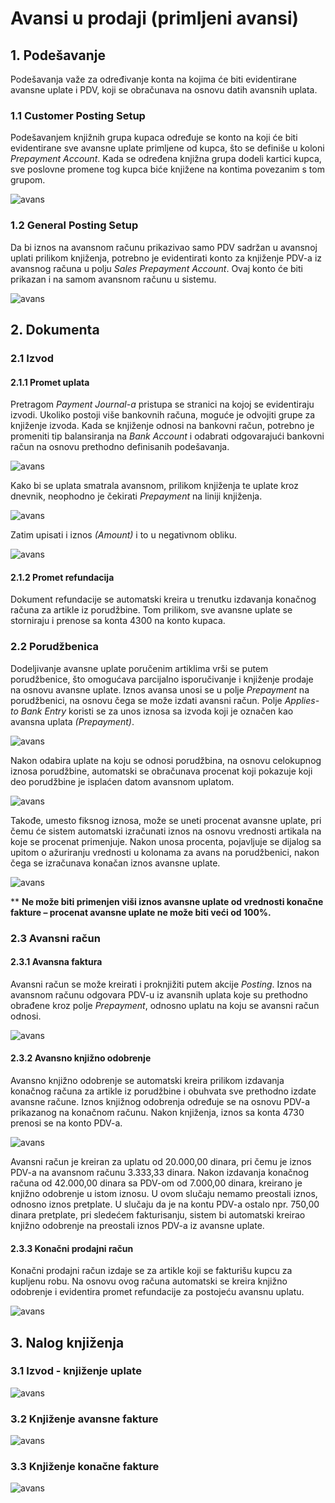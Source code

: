 # Avansi u prodaji (primljeni avansi)

## **1. Podešavanje**

Podešavanja važe za određivanje konta na kojima će biti evidentirane avansne uplate i PDV, koji se obračunava na osnovu datih avansnih uplata.

### **1.1 Customer Posting Setup**

Podešavanjem knjižnih grupa kupaca određuje se konto na koji će biti evidentirane sve avansne uplate primljene od kupca, što se definiše u koloni *Prepayment Account*. Kada se određena knjižna grupa dodeli kartici kupca, sve poslovne promene tog kupca biće knjižene na kontima povezanim s tom grupom.

![avans](../assets/AvansiProdaja/Avans1.png)

### **1.2 General Posting Setup**

Da bi iznos na avansnom računu prikazivao samo PDV sadržan u avansnoj uplati prilikom knjiženja, potrebno je evidentirati konto za knjiženje PDV-a iz avansnog računa u polju *Sales Prepayment Account*. Ovaj konto će biti prikazan i na samom avansnom računu u sistemu.

![avans](../assets/AvansiProdaja/Avans2.png)

## **2. Dokumenta**

### **2.1 Izvod**

#### **2.1.1 Promet uplata**

Pretragom *Payment Journal-a* pristupa se stranici na kojoj se evidentiraju izvodi. Ukoliko postoji više bankovnih računa, moguće je odvojiti grupe za knjiženje izvoda. Kada se knjiženje odnosi na bankovni račun, potrebno je promeniti tip balansiranja na *Bank Account* i odabrati odgovarajući bankovni račun na osnovu prethodno definisanih podešavanja.

![avans](../assets/AvansiProdaja/Avans3.png)

Kako bi se uplata smatrala avansnom, prilikom knjiženja te uplate kroz dnevnik, neophodno je čekirati *Prepayment* na liniji knjiženja.

![avans](../assets/AvansiProdaja/Avans4.png)

Zatim upisati i iznos *(Amount)* i to u negativnom obliku.

![avans](../assets/AvansiProdaja/Avans5.png)

#### **2.1.2 Promet refundacija**

Dokument refundacije se automatski kreira u trenutku izdavanja konačnog računa za artikle iz porudžbine. Tom prilikom, sve avansne uplate se storniraju i prenose sa konta 4300 na konto kupaca.

### **2.2 Porudžbenica**

Dodeljivanje avansne uplate poručenim artiklima vrši se putem porudžbenice, što omogućava parcijalno isporučivanje i knjiženje prodaje na osnovu avansne uplate. Iznos avansa unosi se u polje *Prepayment* na porudžbenici, na osnovu čega se može izdati avansni račun. Polje *Applies-to Bank Entry* koristi se za unos iznosa sa izvoda koji je označen kao avansna uplata *(Prepayment)*.

![avans](../assets/AvansiProdaja/Avans6.png)

Nakon odabira uplate na koju se odnosi porudžbina, na osnovu celokupnog iznosa porudžbine, automatski se obračunava procenat koji pokazuje koji deo porudžbine je isplaćen datom avansnom uplatom.

![avans](../assets/AvansiProdaja/Avans7.png)

Takođe, umesto fiksnog iznosa, može se uneti procenat avansne uplate, pri čemu će sistem automatski izračunati iznos na osnovu vrednosti artikala na koje se procenat primenjuje. Nakon unosa procenta, pojavljuje se dijalog sa upitom o ažuriranju vrednosti u kolonama za avans na porudžbenici, nakon čega se izračunava konačan iznos avansne uplate.

![avans](../assets/AvansiProdaja/Avans8.png)

** **Ne može biti primenjen viši iznos avansne uplate od vrednosti konačne fakture – procenat avansne uplate ne može biti veći od 100%.**

### **2.3 Avansni račun**

#### **2.3.1 Avansna faktura**

Avansni račun se može kreirati i proknjižiti putem akcije *Posting*. Iznos na avansnom računu odgovara PDV-u iz avansnih uplata koje su prethodno obrađene kroz polje *Prepayment*, odnosno uplatu na koju se avansni račun odnosi.

![avans](../assets/AvansiProdaja/Avans9.png)

#### **2.3.2 Avansno knjižno odobrenje**

Avansno knjižno odobrenje se automatski kreira prilikom izdavanja konačnog računa za artikle iz porudžbine i obuhvata sve prethodno izdate avansne račune. Iznos knjižnog odobrenja određuje se na osnovu PDV-a prikazanog na konačnom računu. Nakon knjiženja, iznos sa konta 4730 prenosi se na konto PDV-a.

![avans](../assets/AvansiProdaja/Avans10.png)

Avansni račun je kreiran za uplatu od 20.000,00 dinara, pri čemu je iznos PDV-a na avansnom računu 3.333,33 dinara. Nakon izdavanja konačnog računa od 42.000,00 dinara sa PDV-om od 7.000,00 dinara, kreirano je knjižno odobrenje u istom iznosu. U ovom slučaju nemamo preostali iznos, odnosno iznos pretplate. U slučaju da je na kontu PDV-a ostalo npr. 750,00 dinara pretplate, pri sledećem fakturisanju, sistem bi automatski kreirao knjižno odobrenje na preostali iznos PDV-a iz avansne uplate.

#### **2.3.3 Konačni prodajni račun**

Konačni prodajni račun izdaje se za artikle koji se fakturišu kupcu za kupljenu robu. Na osnovu ovog računa automatski se kreira knjižno odobrenje i evidentira promet refundacije za postojeću avansnu uplatu.

![avans](../assets/AvansiProdaja/Avans11.png)

## **3. Nalog knjiženja**

### **3.1 Izvod - knjiženje uplate**

![avans](../assets/AvansiProdaja/Avans12.png)

### **3.2 Knjiženje avansne fakture**

![avans](../assets/AvansiProdaja/Avans13.png)

### **3.3 Knjiženje konačne fakture**

![avans](../assets/AvansiProdaja/Avans14.png)

